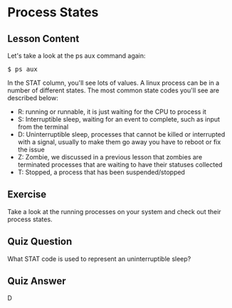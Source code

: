 # Process States

## Lesson Content

Let's take a look at the ps aux command again:

<pre>$ ps aux</pre>

In the STAT column, you'll see lots of values. A linux process can be in a number of different states. The most common state codes you'll see are described below:

<ul>
<li>R: running or runnable, it is just waiting for the CPU to process it</li>
<li>S: Interruptible sleep, waiting for an event to complete, such as input from the terminal</li>
<li>D: Uninterruptible sleep, processes that cannot be killed or interrupted with a signal, usually to make them go away you have to reboot or fix the issue</li>
<li>Z: Zombie, we discussed in a previous lesson that zombies are terminated processes that are waiting to have their statuses collected</li>
<li>T: Stopped, a process that has been suspended/stopped</li>
</ul>

## Exercise

Take a look at the running processes on your system and check out their process states.

## Quiz Question

What STAT code is used to represent an uninterruptible sleep? 

## Quiz Answer

D

